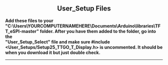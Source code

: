 
<br>

<div align="center">
  
  ## User_Setup Files

</div>

<b>Add these files to your "C:\Users\YOURCOMPUTERNAMEHERE\Documents\Arduino\libraries\TFT_eSPI-master" folder. After you have them added to the folder, go into the
<br>
"User_Setup_Select" file and make sure #include <User_Setups/Setup25_TTGO_T_Display.h> is uncommented. It should be when you download it but just double check.</b>

<hr>
<br>

